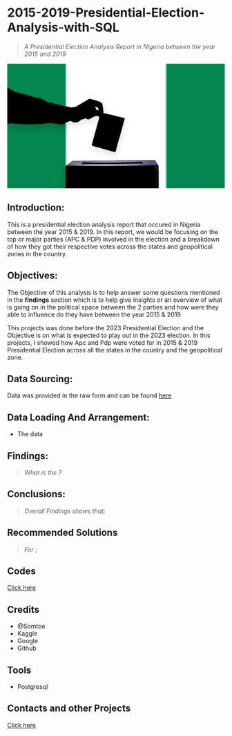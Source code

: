 # 2015-2019-Presidential-Election-Analysis-with-SQL
>*A Presidential Election Analysis Report in Nigeria between the year 2015 and 2019*


![](ELECTION.jpg)



## Introduction:

This is a presidential election analysis report that occured in Nigeria between the year 2015 & 2019. In this report, we would be focusing on the top or major parties (APC & PDP) involved in the election and a breakdown of how they got their respective votes across the states and geopolitical zones in the country.


## Objectives:

The Objective of this analysis is to help answer some questions mentioned in the **findings** section which is to help give insights or an overview of what is going on in the political space between the 2 parties and how were they able to influence do they have between the year 2015 & 2019

This projects was done before the 2023 Presidential Election and the Objective is  on what is expected to play out in the 2023 election.
In this projects, I showed how Apc and Pdp were voted for in 2015 & 2019 Presidential Election across all the states in the country and the geopolitical zone.

## Data Sourcing:

Data was provided in the raw form and can be found [here]([https://docs.google.com/spreadsheets/d/18V4qrI6ZnJNO8EwOocSTWmuHiQQocB80/edit#gid=707954281](https://www.kaggle.com/datasets/somtoe/nigerian-presidential-election-results?select=2023elections.csv))


## Data Loading And Arrangement:

* The data



## Findings:

>*What is the ?*





## Conclusions:

>*Overall Findings shows that;*




## Recommended Solutions

>*For ;*




## Codes

[Click here]([https://drive.google.com/file/d/1Ta9c0XaGWdDUMatOMZsyPz4cMAKqDLS-/view?usp=sharing](https://github.com/Ay43/2015-2019-Nigeria-Presidential-Election/blob/main/presidential%20election%20(2015%20%26%202019).sql))


## Credits

* @Somtoe
* Kaggle 
* Google
* Github


## Tools

* Postgresql


## Contacts and other Projects

[Click here](https://ay43.github.io/)
